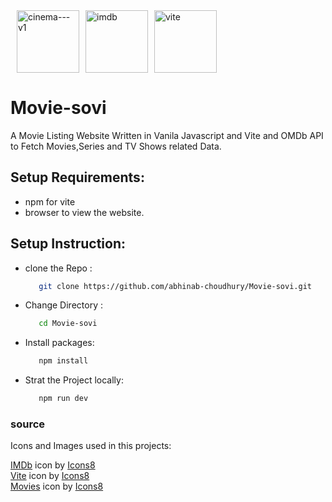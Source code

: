 <div style="display:flex;">
  <img style="margin-left: 10px;" width="100" height="100" src="https://img.icons8.com/color/100/cinema---v1.png" alt="cinema---v1"/>
   <img style="margin-left: 10px;"  width="100" height="100" src="https://img.icons8.com/color/100/imdb.png" alt="imdb"/> 
  <img style="margin-left: 10px;"  width="100" height="100" src="https://img.icons8.com/fluency/100/vite.png" alt="vite"/>
</div>

# Movie-sovi
 
  A Movie Listing Website Written in Vanila Javascript and Vite and OMDb API to Fetch Movies,Series and TV Shows related Data.
  
## Setup Requirements:
  - npm for vite
  - browser to view the website.

## Setup Instruction:
  - clone the Repo :
    ```bash
       git clone https://github.com/abhinab-choudhury/Movie-sovi.git
    ```    
  - Change Directory :
    ```bash
       cd Movie-sovi 
    ```
  - Install packages:
    ```bash
       npm install
    ```  
  - Strat the Project locally:
    ```bash
       npm run dev
    ```  

  ### source
  Icons and Images used in this projects:
  
  <a  href="https://icons8.com/icon/12246/imdb">IMDb</a> icon by <a href="https://icons8.com">Icons8</a> <br>
  <a  href="https://icons8.com/icon/dJjTWMogzFzg/vite">Vite</a> icon by <a href="https://icons8.com">Icons8</a> <br>
  <a  href="https://icons8.com/icon/12145/movies">Movies</a> icon by <a href="https://icons8.com">Icons8</a> <br>
